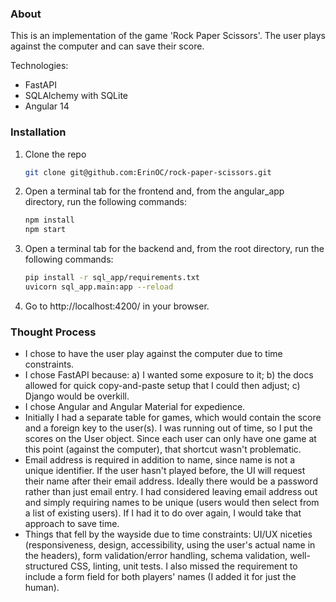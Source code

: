### About

This is an implementation of the game 'Rock Paper Scissors'. The user plays against the computer and can save their score.

Technologies:
- FastAPI
- SQLAlchemy with SQLite
- Angular 14

### Installation

1. Clone the repo
   ```sh
   git clone git@github.com:ErinOC/rock-paper-scissors.git
   ```
2. Open a terminal tab for the frontend and, from the angular_app directory, run the following commands:
   ```sh
   npm install
   npm start
   ```
3. Open a terminal tab for the backend and, from the root directory, run the following commands:
   ```sh
   pip install -r sql_app/requirements.txt
   uvicorn sql_app.main:app --reload
   ```
4. Go to http://localhost:4200/ in your browser.

### Thought Process
- I chose to have the user play against the computer due to time constraints. 
- I chose FastAPI because: a) I wanted some exposure to it; b) the docs allowed for quick copy-and-paste setup that I could then adjust; c) Django would be overkill.
- I chose Angular and Angular Material for expedience.
- Initially I had a separate table for games, which would contain the score and a foreign key to the user(s). I was running out of time, so I put the scores on the User object. Since each user can only have one game at this point (against the computer), that shortcut wasn't problematic.
- Email address is required in addition to name, since name is not a unique identifier. If the user hasn't played before, the UI will request their name after their email address. Ideally there would be a password rather than just email entry. I had considered leaving email address out and simply requiring names to be unique (users would then select from a list of existing users). If I had it to do over again, I would take that approach to save time.
- Things that fell by the wayside due to time constraints: UI/UX niceties (responsiveness, design, accessibility, using the user's actual name in the headers), form validation/error handling, schema validation, well-structured CSS, linting, unit tests. I also missed the requirement to include a form field for both players' names (I added it for just the human).
